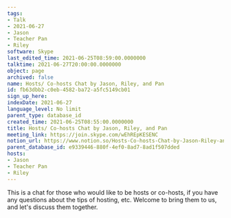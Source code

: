 ```yaml
---
tags:
- Talk
- 2021-06-27
- Jason
- Teacher Pan
- Riley
software: Skype
last_edited_time: 2021-06-25T08:59:00.0000000
talktime: 2021-06-27T20:00:00.0000000
object: page
archived: false
name: Hosts/ Co-hosts Chat by Jason, Riley, and Pan
id: fb63dbb2-c0eb-4582-ba72-a5fc5149cb01
sign_up_here: 
indexDate: 2021-06-27
language_level: No limit
parent_type: database_id
created_time: 2021-06-25T08:55:00.0000000
title: Hosts/ Co-hosts Chat by Jason, Riley, and Pan
meeting_link: https://join.skype.com/wEhREpKESENC
notion_url: https://www.notion.so/Hosts-Co-hosts-Chat-by-Jason-Riley-and-Pan-fb63dbb2c0eb4582ba72a5fc5149cb01
parent_database_id: e9339446-880f-4ef0-8ad7-8ad1f507dded
hosts:
- Jason
- Teacher Pan
- Riley
---
```


This is a chat for those who would like to be hosts or co-hosts, if you have any questions about the tips of hosting, etc. Welcome to bring them to us, and let's discuss them together.

